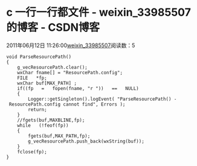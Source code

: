 # c 一行一行都文件 - weixin_33985507的博客 - CSDN博客
2011年06月12日 11:26:00[weixin_33985507](https://me.csdn.net/weixin_33985507)阅读数：5
```
void ParseResourcePath()
{
    g_vecResourcePath.clear();
    wxChar fname[] = "ResourcePath.config";
    FILE   *fp; 
    wxChar buf[MAX_PATH] ;
    if((fp   =   fopen(fname, "r "))   ==   NULL)
    {
        Logger::getSingleton().logEvent( "ParseResourcePath() - ResourcePath.config cannot find", Errors );
        return;
    }
    //fgets(buf,MAXBLINE,fp); 
    while   (!feof(fp))
    { 
        fgets(buf,MAX_PATH,fp);
        g_vecResourcePath.push_back(wxString(buf));
    }
    fclose(fp);
}
```
